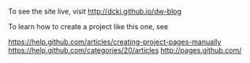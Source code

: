 To see the site live, visit http://dcki.github.io/dw-blog

To learn how to create a project like this one, see

https://help.github.com/articles/creating-project-pages-manually
https://help.github.com/categories/20/articles
http://pages.github.com/
